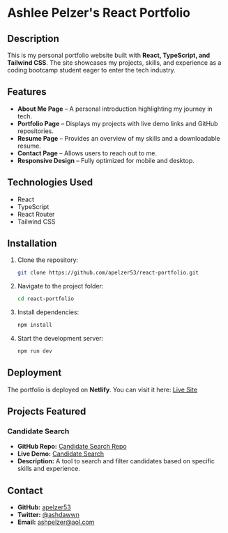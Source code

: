 # Ashlee Pelzer's React Portfolio
 
 ## Description
 This is my personal portfolio website built with **React, TypeScript, and Tailwind CSS**. The site showcases my projects, skills, and experience as a coding bootcamp student eager to enter the tech industry.
 
 ## Features
 - **About Me Page** – A personal introduction highlighting my journey in tech.
 - **Portfolio Page** – Displays my projects with live demo links and GitHub repositories.
 - **Resume Page** – Provides an overview of my skills and a downloadable resume.
 - **Contact Page** – Allows users to reach out to me.
 - **Responsive Design** – Fully optimized for mobile and desktop.
 
 ## Technologies Used
 - React
 - TypeScript
 - React Router
 - Tailwind CSS
 
 ## Installation
 1. Clone the repository:
    ```bash
    git clone https://github.com/apelzer53/react-portfolio.git
    ```
 2. Navigate to the project folder:
    ```bash
    cd react-portfolio
    ```
 3. Install dependencies:
    ```bash
    npm install
    ```
 4. Start the development server:
    ```bash
    npm run dev
    ```
 
 ## Deployment
 The portfolio is deployed on **Netlify**. You can visit it here: [Live Site](#)
 
 ## Projects Featured
 ### Candidate Search
 - **GitHub Repo:** [Candidate Search Repo](https://github.com/apelzer53/Candidate-Search)
 - **Live Demo:** [Candidate Search](https://candidate-search-laxp.onrender.com/)
 - **Description:** A tool to search and filter candidates based on specific skills and experience.
 
 ## Contact
 - **GitHub:** [apelzer53](https://github.com/apelzer53)
 - **Twitter:** [@ashdawwn](https://twitter.com/ashdawwn)
 - **Email:** ashpelzer@aol.com
 
 
